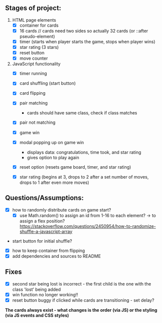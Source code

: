 ## Stages of project:

1. HTML page elements    
    - [x] container for cards
    - [x] 16 cards // cards need two sides  so actually 32 cards (or ::after pseudo-element)
    - [x] timer (starts when player starts the game, stops when player wins)
    - [x] star rating (3 stars)
    - [x] reset button
    - [x] move counter
1. JavaScript functionality
    - [x] timer running
    - [x] card shuffling (start button)
    - [x] card flipping
    - [x] pair matching
        - cards should have same class, check if class matches
    - [x] pair not matching
    - [x] game win
    - [x] modal popping up on game win
        - displays data: congratulations, time took, and star rating
        - gives option to play again
    - [x] reset option (resets game board, timer, and star rating)
    - [x] star rating (begins at 3, drops to 2 after a set number of moves, drops to 1 after even more moves)


## Questions/Assumptions:
- [x] how to randomly distribute cards on game start?
    - [x] use Math.random() to assign an id from 1-16 to each element? -> to assign a flex position?
     https://stackoverflow.com/questions/2450954/how-to-randomize-shuffle-a-javascript-array
- start button for initial shuffle?
- [x] how to keep container from flipping
- [x] add dependencies and sources to README

## Fixes
- [x] second star being lost is incorrect - the first child is the one with the class 'lost' being added
- [x] win function no longer working!!
- [x] reset button buggy if clicked while cards are transitioning - set delay?

**The cards always exist - what changes is the order (via JS) or the styling (via JS events and CSS styles)**

